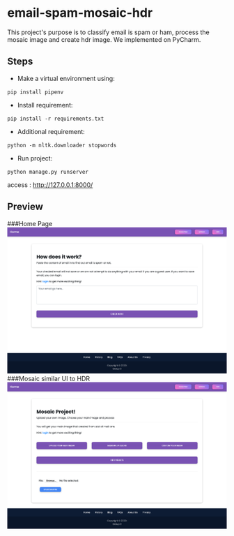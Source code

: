 # email-spam-mosaic-hdr
This project's purpose is to classify email is spam or ham, process the mosaic image and create hdr image. We implemented on PyCharm. 
## Steps
* Make a virtual environment using:
```
pip install pipenv
```
* Install requirement: 
```
pip install -r requirements.txt
```
* Additional requirement: 
```
python -m nltk.downloader stopwords
```
* Run project: 
```
python manage.py runserver
```
access : http://127.0.0.1:8000/


## Preview
###Home Page
![alt text](https://github.com/khangtu22/EmailSpamMosaicHdrMUL/blob/master/ImagesProduct/HomePage.png)
###Mosaic similar UI to HDR
![alt text](https://github.com/khangtu22/EmailSpamMosaicHdrMUL/blob/master/ImagesProduct/MosaicHdr.png)

